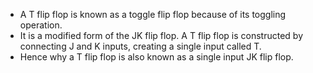 - A T flip flop is known as a toggle flip flop because of its toggling operation.
- It is a modified form of the JK flip flop. A T flip flop is constructed by connecting J and K inputs, creating a single input called T.
- Hence why a T flip flop is also known as a single input JK flip flop.
  
  
